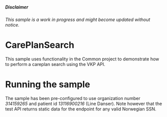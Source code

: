 ﻿##### Disclaimer
*This sample is a work in progress and might become updated without notice.*

# CarePlanSearch
This sample uses functionality in the Common project to demonstrate how to perform a careplan search using the VKP API. 

# Running the sample
The sample has been pre-configured to use organization number *314159265* and patient id *13116900216* (Line Danser).
Note however that the test API returns static data for the endpoint for any valid Norwegian SSN.
